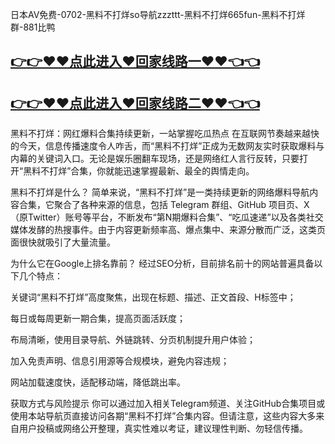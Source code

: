 日本AV免费-0702-黑料不打烊so导航zzzttt-黑料不打烊665fun-黑料不打烊群-881比鸭

## [👉👉♥♥点此进入♥回家线路一♥♥👈👈](https://unpkg.com/182-2run/index.html)
## [👉👉♥♥点此进入♥回家线路二♥♥👈👈](https://unpkg.com/182-5run/index.html)

黑料不打烊：网红爆料合集持续更新，一站掌握吃瓜热点
在互联网节奏越来越快的今天，信息传播速度令人咋舌，而“黑料不打烊”正成为无数网友实时获取爆料与内幕的关键词入口。无论是娱乐圈翻车现场，还是网络红人言行反转，只要打开“黑料不打烊”合集，你就能迅速掌握最新、最全的舆情走向。

黑料不打烊是什么？
简单来说，“黑料不打烊”是一类持续更新的网络爆料导航内容合集，它聚合了各种来源的信息，包括 Telegram 群组、GitHub 项目页、X（原Twitter）账号等平台，不断发布“第N期爆料合集”、“吃瓜速递”以及各类社交媒体发酵的热搜事件。由于内容更新频率高、爆点集中、来源分散而广泛，这类页面很快就吸引了大量流量。

为什么它在Google上排名靠前？
经过SEO分析，目前排名前十的网站普遍具备以下几个特点：

关键词“黑料不打烊”高度聚焦，出现在标题、描述、正文首段、H标签中；

每日或每周更新一期合集，提高页面活跃度；

布局清晰，使用目录导航、外链跳转、分页机制提升用户体验；

加入免责声明、信息引用源等合规模块，避免内容违规；

网站加载速度快，适配移动端，降低跳出率。

获取方式与风险提示
你可以通过加入相关Telegram频道、关注GitHub合集项目或使用本站导航页直接访问各期“黑料不打烊”合集内容。但请注意，这些内容大多来自用户投稿或网络公开整理，真实性难以考证，建议理性判断、勿轻信传播。
